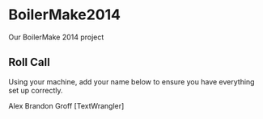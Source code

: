 BoilerMake2014
==============

Our BoilerMake 2014 project

Roll Call
---------
Using your machine, add your name below to ensure you have everything set up
correctly.

Alex
Brandon Groff [TextWrangler]